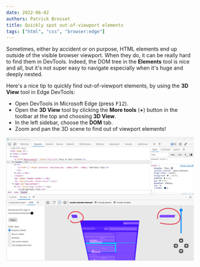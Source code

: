 ```yaml
---
date: 2022-06-02
authors: Patrick Brosset
title: Quickly spot out-of-viewport elements
tags: ["html", "css", "browser:edge"]
---
```


Sometimes, either by accident or on purpose, HTML elements end up outside of the visible browser viewport. When they do, it can be really hard to find them in DevTools. Indeed, the DOM tree in the **Elements** tool is nice and all, but it's not super easy to navigate especially when it's huge and deeply nested.

Here's a nice tip to quickly find out-of-viewport elements, by using the **3D View** tool in Edge DevTools:

* Open DevTools in Microsoft Edge (press <kbd>F12</kbd>).
* Open the **3D View** tool by clicking the **More tools** (**+**) button in the toolbar at the top and choosing **3D View**.
* In the left sidebar, choose the **DOM** tab.
* Zoom and pan the 3D scene to find out of viewport elements!

![Edge DevTools showing the Elements tool at the top with the DOM tree and the 3D View tool at the bottom, showing a 3D render of the page, with most elements in the same rectangle, and 2 smaller elements outside of the main rectangle.](/assets/img/spot-out-of-viewport-elements.png)
